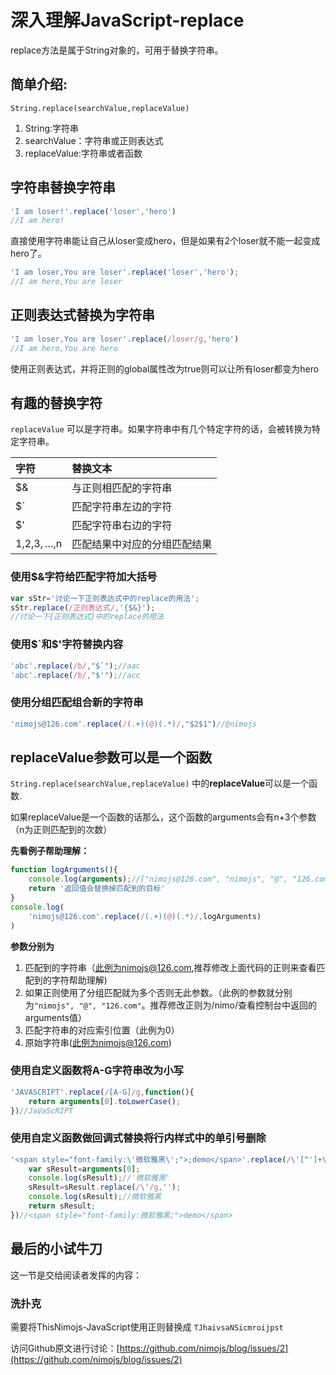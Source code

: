 深入理解JavaScript-replace
========================
<!--_PAGEDATA
{
    "title": "深入理解JavaScript-replace",
    "githubissuesid": 2,
    "createData": "2013-11-06",
    "keywords": "js,replace,javascript",
    "description":"本文详细介绍了 JavaScript 中 replace 的三种使用方法"
}
_PAGEDATA-->

replace方法是属于String对象的，可用于替换字符串。

简单介绍:
--------

`String.replace(searchValue,replaceValue)`

1.  String:字符串
2.  searchValue：字符串或正则表达式
3.  replaceValue:字符串或者函数

## 字符串替换字符串

```javascript
'I am loser!'.replace('loser','hero')
//I am hero!
```
    
直接使用字符串能让自己从loser变成hero，但是如果有2个loser就不能一起变成hero了。

```javascript
'I am loser,You are loser'.replace('loser','hero');
//I am hero,You are loser 
```

## 正则表达式替换为字符串

```javascript
'I am loser,You are loser'.replace(/loser/g,'hero')
//I am hero,You are hero
```
使用正则表达式，并将正则的global属性改为true则可以让所有loser都变为hero

## 有趣的替换字符

`replaceValue` 可以是字符串。如果字符串中有几个特定字符的话，会被转换为特定字符串。


|字符|替换文本|
|:----|:----------|
| $& | 与正则相匹配的字符串 |
| $` | 匹配字符串左边的字符 |
| $' | 匹配字符串右边的字符 |
|$1,$2,$3,…,$n | 匹配结果中对应的分组匹配结果 |

### 使用$&字符给匹配字符加大括号

```javascript
var sStr='讨论一下正则表达式中的replace的用法';
sStr.replace(/正则表达式/,'{$&}');
//讨论一下{正则表达式}中的replace的用法
```

### 使用$`和$'字符替换内容

```javascript
'abc'.replace(/b/,"$`");//aac
'abc'.replace(/b/,"$'");//acc
```

### 使用分组匹配组合新的字符串

```javascript
'nimojs@126.com'.replace(/(.+)(@)(.*)/,"$2$1")//@nimojs
```

## replaceValue参数可以是一个函数

`String.replace(searchValue,replaceValue)` 中的**replaceValue**可以是一个函数.

如果replaceValue是一个函数的话那么，这个函数的arguments会有n+3个参数（n为正则匹配到的次数）

**先看例子帮助理解：**

```javascript
function logArguments(){    
    console.log(arguments);//["nimojs@126.com", "nimojs", "@", "126.com", 0, "nimojs@126.com"] 
    return '返回值会替换掉匹配到的目标'
}
console.log(
    'nimojs@126.com'.replace(/(.+)(@)(.*)/,logArguments)
)
```

**参数分别为**

1.  匹配到的字符串（此例为nimojs@126.com,推荐修改上面代码的正则来查看匹配到的字符帮助理解)
2.  如果正则使用了分组匹配就为多个否则无此参数。（此例的参数就分别为`"nimojs", "@", "126.com"`。推荐修改正则为/nimo/查看控制台中返回的arguments值）
3.  匹配字符串的对应索引位置（此例为0）
4.  原始字符串(此例为nimojs@126.com)

### 使用自定义函数将A-G字符串改为小写

```javascript
'JAVASCRIPT'.replace(/[A-G]/g,function(){
    return arguments[0].toLowerCase();
})//JaVaScRIPT 
```

### 使用自定义函数做回调式替换将行内样式中的单引号删除

```javascript
'<span style="font-family:\'微软雅黑\';">;demo</span>'.replace(/\'[^']+\'/g,function(){      
    var sResult=arguments[0];
    console.log(sResult);//'微软雅黑'
    sResult=sResult.replace(/\'/g,'');
    console.log(sResult);//微软雅黑
    return sResult;
})//<span style="font-family:微软雅黑;">demo</span> 
```
## 最后的小试牛刀

这一节是交给阅读者发挥的内容：

### 洗扑克

需要将ThisNimojs-JavaScript使用正则替换成 `TJhaivsaNSicmroijpst`

访问Github原文进行讨论：[https://github.com/nimojs/blog/issues/2](https://github.com/nimojs/blog/issues/2)